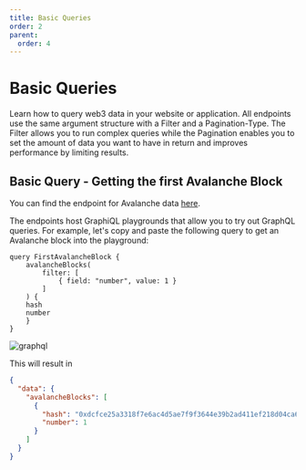 ```yaml
---
title: Basic Queries
order: 2
parent:
  order: 4
---
```


# Basic Queries

Learn how to query web3 data in your website or application. All endpoints use the same argument structure with a Filter and a Pagination-Type. The Filter allows you to run complex queries while the Pagination enables you to set the amount of data you want to have in return
and improves performance by limiting results.

## Basic Query - Getting the first Avalanche Block

You can find the endpoint for Avalanche data [here](./well-known-endpoints.md).

The endpoints host GraphiQL playgrounds that allow you to try out GraphQL queries. For example, let's copy and paste the following query to get an Avalanche block into the playground:

```
query FirstAvalancheBlock {
    avalancheBlocks(
        filter: [
            { field: "number", value: 1 }
        ]
    ) {
    hash
    number
    }
}
```

![graphql](/graphql-kyve-avalanche.gif)

This will result in

```json
{
  "data": {
    "avalancheBlocks": [
      {
        "hash": "0xdcfce25a3318f7e6ac4d5ae7f9f3644e39b2ad411ef218d04ca65fec4a1bf737",
        "number": 1
      }
    ]
  }
}
```
